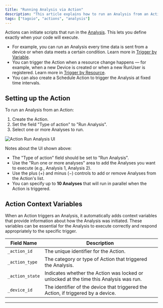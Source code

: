 ```yaml
---
title: "Running Analysis via Action"
description: "This article explains how to run an Analysis from an Action in TagoIO, including when to trigger it and how to configure the Action to run one or more Analyses."
tags: ["tagoio", "actions", "analysis"]
---
```

Actions can initiate scripts that run in the [Analysis](../analysis/index). This lets you define exactly when your code will execute.

- For example, you can run an Analysis every time data is sent from a device or when data meets a certain condition. Learn more in [Trigger by Variable](../trigger-by-variable).
- You can trigger the Action when a resource change happens — for example, when a new Device is created or when a new RunUser is registered. Learn more in [Trigger by Resource](../trigger-by-resource).
- You can also create a Schedule Action to trigger the Analysis at fixed time intervals.

## Setting up the Action

To run an Analysis from an Action:

1. Create the Action.
2. Set the field "Type of action" to "Run Analysis".
3. Select one or more Analyses to run.

![Action Run Analysis UI](/docs_imagem/tagoio/running-analysis-via-action-2.png)

Notes about the UI shown above:
- The "Type of action" field should be set to "Run Analysis".
- Use the "Run one or more analyses" area to add the Analyses you want to execute (e.g., Analysis 1, Analysis 2).
- Use the plus (+) and minus (−) controls to add or remove Analyses from the Action's list.
- You can specify up to **10 Analyses** that will run in parallel when the Action is triggered.

## Action Context Variables

When an Action triggers an Analysis, it automatically adds context variables that provide information about how the Analysis was initiated. These variables can be essential for the Analysis to execute correctly and respond appropriately to the specific trigger.

| Field Name   | Description |
|--------------|-------------|
| `_action_id`  | The unique identifier for the Action. |
| `_action_type` | The category or type of Action that triggered the Analysis. |
| `_action_state` | Indicates whether the Action was locked or unlocked at the time this Analysis was run. |
| `_device_id`   | The identifier of the device that triggered the Action, if triggered by a device. |

---